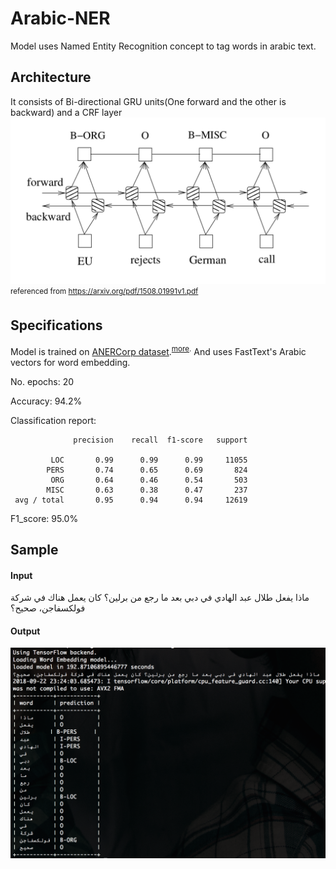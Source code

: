 # Arabic-NER

Model uses Named Entity Recognition concept to tag words in arabic text.

## Architecture

It consists of Bi-directional GRU units(One forward and the other is backward) and a CRF layer
![Architecture](https://raw.githubusercontent.com/HassanAzzam/Arabic-NER/master/arch.png)
<sup>referenced from https://arxiv.org/pdf/1508.01991v1.pdf<sup>

## Specifications

Model is trained on [ANERCorp dataset](http://users.dsic.upv.es/~ybenajiba/downloads.html).<sup>[more](http://curtis.ml.cmu.edu/w/courses/index.php/ANERcorp).</sup> And uses FastText's Arabic vectors for word embedding.

No. epochs: 20

Accuracy: 94.2%

Classification report:

                  precision    recall  f1-score   support

             LOC       0.99      0.99      0.99     11055
            PERS       0.74      0.65      0.69       824
             ORG       0.64      0.46      0.54       503
            MISC       0.63      0.38      0.47       237
     avg / total       0.95      0.94      0.94     12619

F1_score: 95.0%

## Sample
#### Input
ماذا يفعل طلال عبد الهادي في دبي بعد ما رجع من برلين؟ كان يعمل هناك في شركة فولكسفاجن، صحيح؟
#### Output
![Example](https://raw.githubusercontent.com/HassanAzzam/Arabic-NER/master/example.png)
